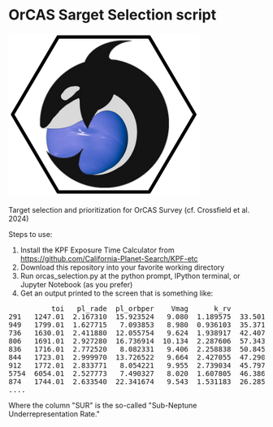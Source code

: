# OrCAS Sarget Selection script
![alt text](https://github.com/iancrossfield/OrCAS_target_selection/blob/main/graphics/orcas_logo.png?raw=true)

Target selection and prioritization for OrCAS Survey (cf. Crossfield et al. 2024)

Steps to use:
1) Install the KPF Exposure Time Calculator from https://github.com/California-Planet-Search/KPF-etc
2) Download this repository into your favorite working directory
3) Run orcas_selection.py at the python prompt, IPython terminal, or Jupyter Notebook (as you prefer)
4) Get an output printed to the screen that is something like:

<pre>
          toi   pl_rade  pl_orbper    Vmag      k_rv        TSM   kpf_tottime  SUR  
291   1247.01  2.167310  15.923524   9.080  1.189575  33.501752  8.880000e+03 3.843099e+00  
949   1799.01  1.627715   7.093853   8.980  0.936103  35.371515  8.430000e+03 3.297758e+00  
736   1630.01  2.411880  12.055754   9.624  1.938917  42.407983  1.212000e+04 3.113258e+00  
806   1691.01  2.927280  16.736914  10.134  2.287606  57.343045  1.779000e+04 2.260541e+00  
836   1716.01  2.772520   8.082331   9.406  2.258838  50.845183  1.230000e+04 2.203562e+00  
844   1723.01  2.999970  13.726522   9.664  2.427055  47.290155  1.413000e+04 1.991311e+00  
912   1772.01  2.833771   8.054221   9.955  2.739034  45.797036  1.530000e+04 1.503284e+00  
5754  6054.01  2.527773   7.490327   8.020  1.607805  46.386687  2.174784e+04 1.261493e+00  
874   1744.01  2.633540  22.341674   9.543  1.531183  26.285733  1.864862e+04 1.257229e+00  
....
</pre>

Where the column "SUR" is the so-called "Sub-Neptune Underrepresentation Rate."
